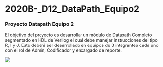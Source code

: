 # 2020B-_D12_DataPath_Equipo2

### Proyecto Datapath Equipo 2
El objetivo del proyecto es desarrollar un módulo de Datapath Completo segmentado en HDL de Verilog el cual debe manejar instrucciones del tipo R, I y J. 
Este deberá ser desarrollado en equipos de 3 integrantes cada uno con el rol de Admin, Codificador y encargado de reporte.

![](https://d2vlcm61l7u1fs.cloudfront.net/media%2F183%2F183d6272-8fa5-4168-9966-1e0924da1f95%2Fphp5w770Z.png)



